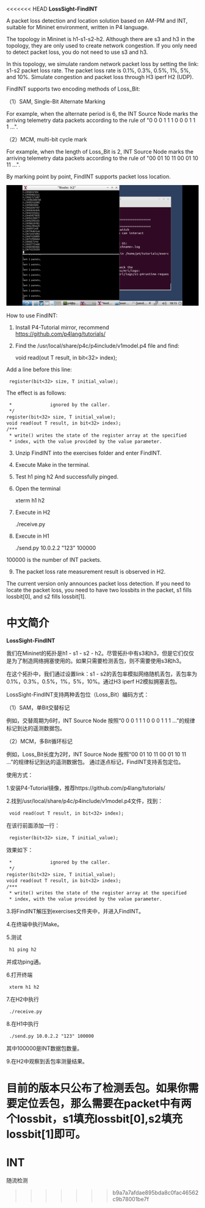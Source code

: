<<<<<<< HEAD
**LossSight-FindINT**

A packet loss detection and location solution based on AM-PM and INT, suitable for Mininet environment, written in P4 language.

The topology in Mininet is h1-s1-s2-h2. Although there are s3 and h3 in the topology, they are only used to create network congestion. If you only need to detect packet loss, you do not need to use s3 and h3.

In this topology, we simulate random network packet loss by setting the link: s1-s2 packet loss rate. The packet loss rate is 0.1%, 0.3%, 0.5%, 1%, 5%, and 10%. Simulate congestion and packet loss through H3 iperf H2 (UDP).

FindINT supports two encoding methods of Loss_Bit:

（1）SAM, Single-Bit Alternate Marking

For example, when the alternate period is 6, the INT Source Node marks the arriving telemetry data packets according to the rule of "0 0 0 1 1 1 0 0 0 1 1 1 ...".

（2）MCM, multi-bit cycle mark

For example, when the length of Loss_Bit is 2, INT Source Node marks the arriving telemetry data packets according to the rule of "00 01 10 11 00 01 10 11 ...".

By marking point by point, FindINT supports packet loss location.

![result](./result.jpg)

How to use FindINT:

1. Install P4-Tutorial mirror, recommend https://github.com/p4lang/tutorials/

2. Find the /usr/local/share/p4c/p4include/v1model.p4 file and find:
     
     void read(out T result, in bit<32> index);

Add a line before this line:     

     register(bit<32> size, T initial_value);

The effect is as follows:

     *              ignored by the caller.
     */
    register(bit<32> size, T initial_value);
    void read(out T result, in bit<32> index);
    /***
     * write() writes the state of the register array at the specified
     * index, with the value provided by the value parameter.
     
3. Unzip FindINT into the exercises folder and enter FindINT.
4. Execute Make in the terminal.
5. Test
     h1 ping h2
And successfully pinged.

6. Open the terminal
    
    xterm h1 h2
    
7. Execute in H2
    
    ./receive.py
    
8. Execute in H1

    ./send.py 10.0.2.2 "123" 100000
     
100000 is the number of INT packets.

9. The packet loss rate measurement result is observed in H2.

The current version only announces packet loss detection. If you need to locate the packet loss, you need to have two lossbits in the packet, s1 fills lossbit[0], and s2 fills lossbit[1].


# 中文简介

**LossSight-FindINT**

我们在Mininet的拓扑是h1 - s1 - s2 - h2。尽管拓扑中有s3和h3，但是它们仅仅是为了制造网络拥塞使用的。如果只需要检测丢包，则不需要使用s3和h3。

在这个拓扑中，我们通过设置link：s1 - s2的丢包率模拟网络随机丢包，丢包率为0.1%，0.3%，0.5%，1%，5%，10%。通过H3 iperf H2模拟拥塞丢包。

LossSight-FindINT支持两种丢包位（Loss_Bit）编码方式：

（1）SAM，单Bit交替标记

例如，交替周期为6时，INT Source Node 按照“0 0 0 1 1 1 0 0 0 1 1 1 ...”的规律标记到达的遥测数据包。

（2）MCM，多Bit循环标记

例如，Loss_Bit长度为2时，INT Source Node 按照“00 01 10 11 00 01 10 11 ...”的规律标记到达的遥测数据包。
通过逐点标记，FindINT支持丢包定位。

使用方式：

1.安装P4-Tutorial镜像，推荐https://github.com/p4lang/tutorials/

2.找到/usr/local/share/p4c/p4include/v1model.p4文件，找到：
     
     void read(out T result, in bit<32> index);

在该行前面添加一行：     
     
     register(bit<32> size, T initial_value);

效果如下：

     *              ignored by the caller.
     */
    register(bit<32> size, T initial_value);
    void read(out T result, in bit<32> index);
    /***
     * write() writes the state of the register array at the specified
     * index, with the value provided by the value parameter.


3.将FindINT解压到exercises文件夹中，并进入FindINT。

4.在终端中执行Make。

5.测试 

     h1 ping h2

并成功ping通。

6.打开终端

     xterm h1 h2

7.在H2中执行

     ./receive.py

8.在H1中执行

     ./send.py 10.0.2.2 "123" 100000
     
其中100000是INT数据包数量。

9.在H2中观察到丢包率测量结果。

目前的版本只公布了检测丢包。如果你需要定位丢包，那么需要在packet中有两个lossbit，s1填充lossbit[0],s2填充lossbit[1]即可。
=======
# INT
随流检测
>>>>>>> b9a7a7afdae895bda8c0fac46562c9b78001be7f
